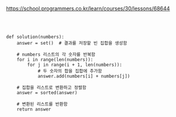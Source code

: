 https://school.programmers.co.kr/learn/courses/30/lessons/68644

<br>

</br>

```
def solution(numbers):
    answer = set()  # 결과를 저장할 빈 집합을 생성함

    # numbers 리스트의 각 숫자를 반복함
    for i in range(len(numbers)):
        for j in range(i + 1, len(numbers)):
            # 두 숫자의 합을 집합에 추가함
            answer.add(numbers[i] + numbers[j])

    # 집합을 리스트로 변환하고 정렬함
    answer = sorted(answer)

    # 변환된 리스트를 반환함
    return answer
```
